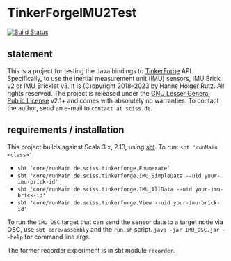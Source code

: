 # TinkerForgeIMU2Test

[![Build Status](https://github.com/Sciss/TinkerForgeIMU2Test/workflows/Scala%20CI/badge.svg?branch=main)](https://github.com/Sciss/TinkerForgeIMU2Test/actions?query=workflow%3A%22Scala+CI%22)

## statement

This is a project for testing the Java bindings to [TinkerForge](https://www.tinkerforge.com) API.
Specifically, to use the inertial measurement unit (IMU) sensors, IMU Brick v2 or IMU Bricklet v3.
It is (C)opyright 2018–2023 by Hanns Holger Rutz. All rights reserved. The project is released under 
the [GNU Lesser General Public License](https://codeberg.org/sciss/TinkerForgeIMU2Test/raw/branch/main/LICENSE) v2.1+
and comes with absolutely no warranties. To contact the author, send an e-mail to `contact at sciss.de`.

## requirements / installation

This project builds against Scala 3.x, 2.13, using [sbt](http://www.scala-sbt.org/). To run: `sbt 'runMain <class>'`:

- `sbt 'core/runMain de.sciss.tinkerforge.Enumerate'`
- `sbt 'core/runMain de.sciss.tinkerforge.IMU_SimpleData --uid your-imu-brick-id'`
- `sbt 'core/runMain de.sciss.tinkerforge.IMU_AllData --uid your-imu-brick-id'`
- `sbt 'core/runMain de.sciss.tinkerforge.View --uid your-imu-brick-id'`

To run the `IMU_OSC` target that can send the sensor data to a target node via OSC,
use `sbt core/assembly` and the `run.sh` script. `java -jar IMU_OSC.jar --help` for command line args.

The former recorder experiment is in sbt module `recorder`.